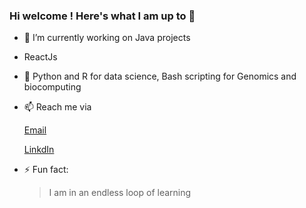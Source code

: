 ### Hi welcome ! Here's what I am up to 👋


- 🔭 I’m currently working on Java projects
- ReactJs
- 🌱 Python and R for data science, Bash scripting for Genomics and biocomputing
- 📫 Reach me via 
   
   [Email](samuelmayowao060@gmail.com)
   
   [LinkdIn](https://www.linkedin.com/in/ogungbemi-oluwamayowa-a23720191/)
   
- ⚡ Fun fact: 
  > I am in an endless loop of learning
